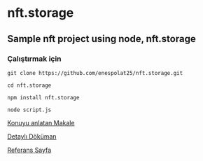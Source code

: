 # nft.storage
## Sample nft project using node, nft.storage

### Çalıştırmak için
```
git clone https://github.com/enespolat25/nft.storage.git

cd nft.storage 

npm install nft.storage

node script.js
```

[Konuyu anlatan Makale](https://lnkd.in/gVf5GbZR)


[Detaylı Döküman](https://nftschool.dev/)


[Referans Sayfa](https://nft.storage/)
